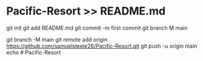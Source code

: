 # Pacific-Resort >> README.md
git init
git add README.md
git commit -m first commit
git branch M main




git branch -M main
git remote add origin https://github.com/samuelsteele26/Pacific-Resort.git
git push -u origin main
echo # Pacific-Resort
